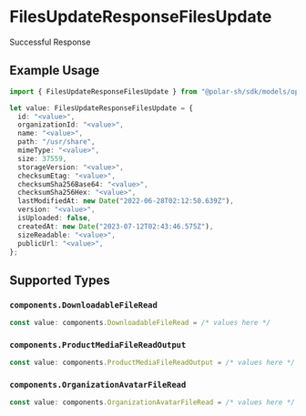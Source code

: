 # FilesUpdateResponseFilesUpdate

Successful Response

## Example Usage

```typescript
import { FilesUpdateResponseFilesUpdate } from "@polar-sh/sdk/models/operations";

let value: FilesUpdateResponseFilesUpdate = {
  id: "<value>",
  organizationId: "<value>",
  name: "<value>",
  path: "/usr/share",
  mimeType: "<value>",
  size: 37559,
  storageVersion: "<value>",
  checksumEtag: "<value>",
  checksumSha256Base64: "<value>",
  checksumSha256Hex: "<value>",
  lastModifiedAt: new Date("2022-06-28T02:12:50.639Z"),
  version: "<value>",
  isUploaded: false,
  createdAt: new Date("2023-07-12T02:43:46.575Z"),
  sizeReadable: "<value>",
  publicUrl: "<value>",
};
```

## Supported Types

### `components.DownloadableFileRead`

```typescript
const value: components.DownloadableFileRead = /* values here */
```

### `components.ProductMediaFileReadOutput`

```typescript
const value: components.ProductMediaFileReadOutput = /* values here */
```

### `components.OrganizationAvatarFileRead`

```typescript
const value: components.OrganizationAvatarFileRead = /* values here */
```

